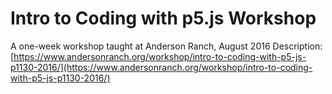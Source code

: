 # Intro to Coding with p5.js Workshop 

A one-week workshop taught at Anderson Ranch, August 2016
Description: [https://www.andersonranch.org/workshop/intro-to-coding-with-p5-js-p1130-2016/](https://www.andersonranch.org/workshop/intro-to-coding-with-p5-js-p1130-2016/)
